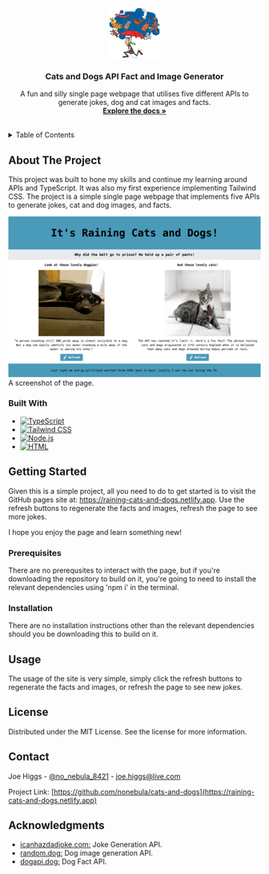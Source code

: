 <div style="text-align: center;">
  <a href="https://github.com/nonebula/cats-and-dogs">
    <img src="./assets/images/project-logo.png" alt="Logo" width="100" height="100">
  </a>

<h3 style="text-align: center;">Cats and Dogs API Fact and Image Generator</h3>

  <p style="text-align: center;">
    A fun and silly single page webpage that utilises five different APIs to generate jokes, dog and cat images and facts.
    <br />
    <a href="https://github.com/nonebula/cats-and-dogs"><strong>Explore the docs »</strong></a>
    <br />
    <br />
  </p>
</div>

<details>
  <summary>Table of Contents</summary>
  <ol>
    <li>
      <a href="#about-the-project">About The Project</a>
      <ul>
        <li><a href="#built-with">Built With</a></li>
      </ul>
    </li>
    <li>
      <a href="#getting-started">Getting Started</a>
      <ul>
        <li><a href="#prerequisites">Prerequisites</a></li>
        <li><a href="#installation">Installation</a></li>
      </ul>
    </li>
    <li><a href="#usage">Usage</a></li>
    <li><a href="#license">License</a></li>
    <li><a href="#contact">Contact</a></li>
    <li><a href="#acknowledgments">Acknowledgments</a></li>
  </ol>
</details>

## About The Project

This project was built to hone my skills and continue my learning around APIs and TypeScript. It was also my first experience implementing Tailwind CSS. The project is a simple single page webpage that implements five APIs to generate jokes, cat and dog images, and facts.

<img src="./assets/images/page-screenshot.png" alt="Logo">
A screenshot of the page.

### Built With

- [![TypeScript](https://img.shields.io/badge/TypeScript-3178C6?style=for-the-badge&logo=typescript&logoColor=white)](https://www.typescriptlang.org/)
- [![Tailwind CSS](https://img.shields.io/badge/Tailwind_CSS-38B2AC?style=for-the-badge&logo=tailwind-css&logoColor=white)](https://tailwindcss.com/)
- [![Node.js](https://img.shields.io/badge/Node.js-43853D?style=for-the-badge&logo=node.js&logoColor=white)](https://nodejs.org/)
- [![HTML](https://img.shields.io/badge/HTML5-E34F26?style=for-the-badge&logo=html5&logoColor=white)](https://developer.mozilla.org/en-US/docs/Web/HTML)

## Getting Started

Given this is a simple project, all you need to do to get started is to visit the GitHub pages site at: https://raining-cats-and-dogs.netlify.app. Use the refresh buttons to regenerate the facts and images, refresh the page to see more jokes.

I hope you enjoy the page and learn something new!

### Prerequisites

There are no prerequsites to interact with the page, but if you're downloading the repository to build on it, you're going to need to install the relevant dependencies using 'npm i' in the terminal.

### Installation

There are no installation instructions other than the relevant dependencies should you be downloading this to build on it.

## Usage

The usage of the site is very simple, simply click the refresh buttons to regenerate the facts and images, or refresh the page to see new jokes.

## License

Distributed under the MIT License. See the license for more information.

## Contact

Joe Higgs - [@no_nebula_8421](https://twitter.com/no_nebula_8421) - joe.higgs@live.com

Project Link: [https://github.com/nonebula/cats-and-dogs](https://raining-cats-and-dogs.netlify.app)

## Acknowledgments

- <a href="https://icanhazdadjoke.com/#google_vignette">icanhazdadjoke.com:</a> Joke Generation API.
- <a href="https://github.com/AdenFlorian/random.dog">random.dog:</a> Dog image generation API.
- <a href="https://dogapi.dog/">dogapi.dog:</a> Dog Fact API.
